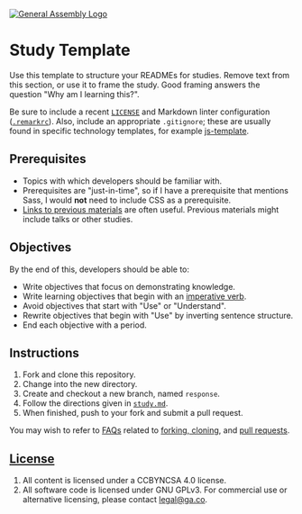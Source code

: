 [![General Assembly Logo](https://camo.githubusercontent.com/1a91b05b8f4d44b5bbfb83abac2b0996d8e26c92/687474703a2f2f692e696d6775722e636f6d2f6b6538555354712e706e67)](https://generalassemb.ly/education/web-development-immersive)

# Study Template

Use this template to structure your READMEs for studies. Remove text from this
section, or use it to frame the study. Good framing answers the question "Why am
I learning this?".

Be sure to include a recent [`LICENSE`](LICENSE) and Markdown linter
configuration ([`.remarkrc`](.remarkrc)). Also, include an appropriate
`.gitignore`; these are usually found in specific technology templates, for
example [js-template](https://www.github.com/ga-wdi-boston/js-template).

## Prerequisites

-   Topics with which developers should be familiar with.
-   Prerequisites are "just-in-time", so if I have a prerequisite that mentions
    Sass, I would **not** need to include CSS as a prerequisite.
-   [Links to previous materials](https://www.github.com/ga-wdi-boston/example)
    are often useful. Previous materials might include talks or other studies.

## Objectives

By the end of this, developers should be able to:

-   Write objectives that focus on demonstrating knowledge.
-   Write learning objectives that begin with an [imperative
    verb](https://en.wikipedia.org/wiki/Imperative_mood).
-   Avoid objectives that start with "Use" or "Understand".
-   Rewrite objectives that begin with "Use" by inverting sentence structure.
-   End each objective with a period.

## Instructions

1.  Fork and clone this repository.
1.  Change into the new directory.
1.  Create and checkout a new branch, named `response`.
1.  Follow the directions given in [`study.md`](study.md).
1.  When finished, push to your fork and submit a pull request.

You may wish to refer to [FAQs](https://github.com/ga-wdi-boston/meta/wiki/)
related to [forking,
cloning](https://github.com/ga-wdi-boston/meta/wiki/ForkAndClone), and [pull
requests](https://github.com/ga-wdi-boston/meta/wiki/PullRequest).

## [License](LICENSE)

1.  All content is licensed under a CC­BY­NC­SA 4.0 license.
1.  All software code is licensed under GNU GPLv3. For commercial use or
    alternative licensing, please contact legal@ga.co.
